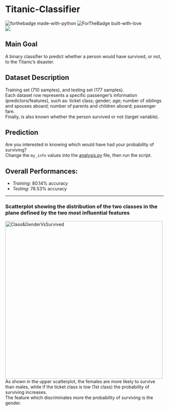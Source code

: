 # Titanic-Classifier
![forthebadge made-with-python](http://ForTheBadge.com/images/badges/made-with-python.svg)
![ForTheBadge built-with-love](http://ForTheBadge.com/images/badges/built-with-love.svg)<br>
![](https://komarev.com/ghpvc/?username=TitanicClassifier&color=green&style=for-the-badge&label=PAGE+VIEWS)

## Main Goal
A binary classifier to predict whether a person would have survived, or not, to the Titanic’s disaster.

## Dataset Description
Training set (710 samples), and testing set (177 samples).
<br>
Each dataset row represents a specific passenger’s information (predictors/features), such as:
ticket class; gender; age; number of siblings and spouses aboard; number of parents and children
aboard; passenger fare.
<br>
Finally, is also known whether the person survived or not (target variable).

## Prediction
Are you interested in knowing which would have had your probability of surviving? 
<br>
Change the `my_info` values into the [analysis.py](./scripts/analysis.py) file, then run the script.

## Overall Performances: 
* *Training*: 80.14% accuracy
* *Testing*: 78.53% accuracy

*** 
### Scatterplot showing the distribution of the two classes in the plane defined by the two most influential features
<img width="500" alt="Class&GenderVsSurvived" src="https://user-images.githubusercontent.com/80333091/160282366-2b97f037-6adc-4244-9fe3-9d38b51b43c9.png">
As shown in the upper scatterplot, the females are more likely to survive than males, while if the ticket class is low (1st class) the probability of surviving increases.
<br>
The feature which discriminates more the probability of surviving is the gender.
